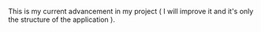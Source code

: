 This is my current advancement in my project ( I will improve it and it's only the structure of the application ).
 
 
